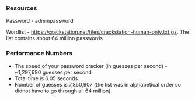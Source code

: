 ### Resources

Password - adminpassword

Wordlist - https://crackstation.net/files/crackstation-human-only.txt.gz. The list contains about 64 million passwords

### Performance Numbers

* The speed of your password cracker (in guesses per second) - ~1,297,690 guesses per second
* Total time is 6.05 seconds
* Number of guesses is 7,850,907 (the list was in alphabetical order so didnot have to go through all 64 million)